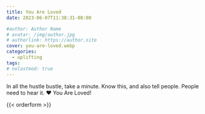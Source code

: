 ```yaml
---
title: You Are Loved
date: 2023-06-07T11:38:31-08:00

#author: Author Name
# avatar: /img/author.jpg
# authorlink: https://author.site
cover: you-are-loved.webp
categories:
  - uplifting
tags:
# nolastmod: true
---
```


In all the hustle bustle, take a minute. Know this, and also tell people. People need to hear it. ❤️
You Are Loved!

<!--more-->
{{< orderform >}}
